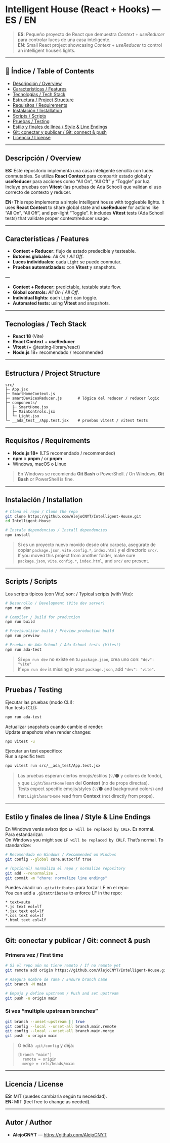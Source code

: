 # Intelligent House (React + Hooks) — ES / EN

> **ES**: Pequeño proyecto de React que demuestra _Context_ + _useReducer_ para controlar luces de una casa inteligente.  
> **EN**: Small React project showcasing _Context_ + _useReducer_ to control an intelligent house’s lights.

---

## 🧭 Índice / Table of Contents

- [Descripción / Overview](#descripción--overview)
- [Características / Features](#características--features)
- [Tecnologías / Tech Stack](#tecnologías--tech-stack)
- [Estructura / Project Structure](#estructura--project-structure)
- [Requisitos / Requirements](#requisitos--requirements)
- [Instalación / Installation](#instalación--installation)
- [Scripts / Scripts](#scripts--scripts)
- [Pruebas / Testing](#pruebas--testing)
- [Estilo y finales de línea / Style & Line Endings](#estilo-y-finales-de-línea--style--line-endings)
- [Git: conectar y publicar / Git: connect & push](#git-conectar-y-publicar--git-connect--push)
- [Licencia / License](#licencia--license)

---

## Descripción / Overview

**ES:** Este repositorio implementa una casa inteligente sencilla con luces conmutables. Se utiliza **React Context** para compartir estado global y **useReducer** para acciones como “All On”, “All Off” y “Toggle” por luz. Incluye pruebas con **Vitest** (las pruebas de Ada School) que validan el uso correcto de contexto y reducer.

**EN:** This repo implements a simple intelligent house with toggleable lights. It uses **React Context** to share global state and **useReducer** for actions like “All On”, “All Off”, and per-light “Toggle”. It includes **Vitest** tests (Ada School tests) that validate proper context/reducer usage.

---

## Características / Features

- **Context + Reducer:** flujo de estado predecible y testeable.  
- **Botones globales:** _All On_ / _All Off_.  
- **Luces individuales:** cada `Light` se puede conmutar.  
- **Pruebas automatizadas:** con **Vitest** y snapshots.

—

- **Context + Reducer:** predictable, testable state flow.  
- **Global controls:** _All On_ / _All Off_.  
- **Individual lights:** each `Light` can toggle.  
- **Automated tests:** using **Vitest** and snapshots.

---

## Tecnologías / Tech Stack

- **React 18** (Vite)
- **React Context** + **useReducer**
- **Vitest** (+ @testing-library/react)
- **Node.js** 18+ recomendado / recommended

---

## Estructura / Project Structure

```
src/
├─ App.jsx
├─ SmartHomeContext.js
├─ smartDevicesReducer.js       # lógica del reducer / reducer logic
├─ components/
│  ├─ SmartHome.jsx
│  ├─ MainControls.jsx
│  └─ Light.jsx
└─ __ada_test__/App.test.jsx    # pruebas vitest / vitest tests
```

---

## Requisitos / Requirements

- **Node.js 18+** (LTS recomendado / recommended)  
- **npm** o **pnpm** / or **pnpm**  
- Windows, macOS o Linux

> En Windows se recomienda **Git Bash** o PowerShell. / On Windows, **Git Bash** or PowerShell is fine.

---

## Instalación / Installation

```bash
# Clona el repo / Clone the repo
git clone https://github.com/AlejoCNYT/Intelligent-House.git
cd Intelligent-House

# Instala dependencias / Install dependencies
npm install
```

> Si es un proyecto nuevo movido desde otra carpeta, asegúrate de copiar `package.json`, `vite.config.*`, `index.html` y el directorio `src/`.  
> If you moved this project from another folder, make sure `package.json`, `vite.config.*`, `index.html`, and `src/` are present.

---

## Scripts / Scripts

Los scripts típicos (con Vite) son: / Typical scripts (with Vite):

```bash
# Desarrollo / Development (Vite dev server)
npm run dev

# Compilar / Build for production
npm run build

# Previsualizar build / Preview production build
npm run preview

# Pruebas de Ada School / Ada School tests (Vitest)
npm run ada-test
```

> Si `npm run dev` no existe en tu `package.json`, crea uno con: `"dev": "vite"`  
> If `npm run dev` is missing in your `package.json`, add `"dev": "vite"`.

---

## Pruebas / Testing

Ejecutar las pruebas (modo CLI):  
Run tests (CLI):

```bash
npm run ada-test
```

Actualizar snapshots cuando cambie el render:  
Update snapshots when render changes:

```bash
npx vitest -u
```

Ejecutar un test específico:  
Run a specific test:

```bash
npx vitest run src/__ada_test/App.test.jsx
```

> Las pruebas esperan ciertos emojis/estilos (💡/⚫️ y colores de fondo), y que `Light`/`SmartHome` lean del **Context** (no de props directas).  
> Tests expect specific emojis/styles (💡/⚫️ and background colors) and that `Light`/`SmartHome` read from **Context** (not directly from props).

---

## Estilo y finales de línea / Style & Line Endings

En Windows verás avisos tipo `LF will be replaced by CRLF`. Es normal. Para estandarizar:  
On Windows you might see `LF will be replaced by CRLF`. That’s normal. To standardize:

```bash
# Recomendado en Windows / Recommended on Windows
git config --global core.autocrlf true

# (Opcional) normaliza el repo / normalize repository
git add --renormalize .
git commit -m "chore: normalize line endings"
```

Puedes añadir un `.gitattributes` para forzar LF en el repo:  
You can add a `.gitattributes` to enforce LF in the repo:

```
* text=auto
*.js text eol=lf
*.jsx text eol=lf
*.css text eol=lf
*.html text eol=lf
```

---

## Git: conectar y publicar / Git: connect & push

### Primera vez / First time

```bash
# Si el repo aún no tiene remoto / If no remote yet
git remote add origin https://github.com/AlejoCNYT/Intelligent-House.git

# Asegura nombre de rama / Ensure branch name
git branch -M main

# Empuja y define upstream / Push and set upstream
git push -u origin main
```

### Si ves “multiple upstream branches”

```bash
git branch --unset-upstream || true
git config --local --unset-all branch.main.remote
git config --local --unset-all branch.main.merge
git push -u origin main
```

> O edita `.git/config` y deja:
> ```
> [branch "main"]
>   remote = origin
>   merge = refs/heads/main
> ```

---

## Licencia / License

**ES:** MIT (puedes cambiarla según tu necesidad).  
**EN:** MIT (feel free to change as needed).

---

## Autor / Author

- **AlejoCNYT** — <https://github.com/AlejoCNYT>

